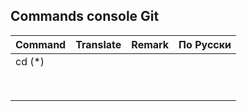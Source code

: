 ## **Commands console Git**

| **Command** | **Translate** | **Remark** | **По Русски** |
|-------------|---------------|------------|---------------|
| cd (*)      |               |            |               |
|             |               |            |               |
|             |               |            |               |
|             |               |            |               |
|             |               |            |               |
|             |               |            |               |
|             |               |            |               |
|             |               |            |               |
|             |               |            |               |

			

	
			
			
